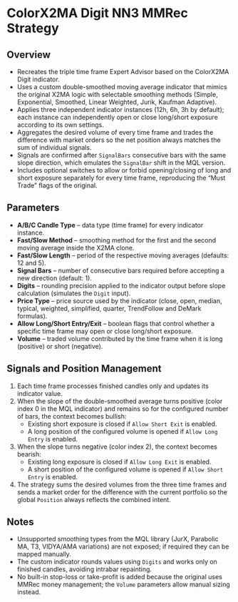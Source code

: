 # ColorX2MA Digit NN3 MMRec Strategy

## Overview
- Recreates the triple time frame Expert Advisor based on the ColorX2MA Digit indicator.
- Uses a custom double-smoothed moving average indicator that mimics the original X2MA logic with selectable smoothing methods (Simple, Exponential, Smoothed, Linear Weighted, Jurik, Kaufman Adaptive).
- Applies three independent indicator instances (12h, 6h, 3h by default); each instance can independently open or close long/short exposure according to its own settings.
- Aggregates the desired volume of every time frame and trades the difference with market orders so the net position always matches the sum of individual signals.
- Signals are confirmed after `SignalBars` consecutive bars with the same slope direction, which emulates the `SignalBar` shift in the MQL version.
- Includes optional switches to allow or forbid opening/closing of long and short exposure separately for every time frame, reproducing the “Must Trade” flags of the original.

## Parameters
- **A/B/C Candle Type** – data type (time frame) for every indicator instance.
- **Fast/Slow Method** – smoothing method for the first and the second moving average inside the X2MA clone.
- **Fast/Slow Length** – period of the respective moving averages (defaults: 12 and 5).
- **Signal Bars** – number of consecutive bars required before accepting a new direction (default: 1).
- **Digits** – rounding precision applied to the indicator output before slope calculation (simulates the `Digit` input).
- **Price Type** – price source used by the indicator (close, open, median, typical, weighted, simplified, quarter, TrendFollow and DeMark formulas).
- **Allow Long/Short Entry/Exit** – boolean flags that control whether a specific time frame may open or close long/short exposure.
- **Volume** – traded volume contributed by the time frame when it is long (positive) or short (negative).

## Signals and Position Management
1. Each time frame processes finished candles only and updates its indicator value.
2. When the slope of the double-smoothed average turns positive (color index 0 in the MQL indicator) and remains so for the configured number of bars, the context becomes bullish:
   - Existing short exposure is closed if `Allow Short Exit` is enabled.
   - A long position of the configured volume is opened if `Allow Long Entry` is enabled.
3. When the slope turns negative (color index 2), the context becomes bearish:
   - Existing long exposure is closed if `Allow Long Exit` is enabled.
   - A short position of the configured volume is opened if `Allow Short Entry` is enabled.
4. The strategy sums the desired volumes from the three time frames and sends a market order for the difference with the current portfolio so the global `Position` always reflects the combined intent.

## Notes
- Unsupported smoothing types from the MQL library (JurX, Parabolic MA, T3, VIDYA/AMA variations) are not exposed; if required they can be mapped manually.
- The custom indicator rounds values using `Digits` and works only on finished candles, avoiding intrabar repainting.
- No built-in stop-loss or take-profit is added because the original uses MMRec money management; the `Volume` parameters allow manual sizing instead.
